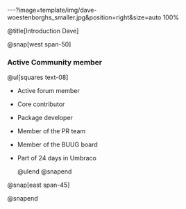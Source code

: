 ---?image=template/img/dave-woestenborghs_smaller.jpg&position=right&size=auto 100%

@title[Introduction Dave]

@snap[west span-50]

### Active Community member

@ul[squares text-08]

- Active forum member

- Core contributor
- Package developer
- Member of the PR team
- Member of the BUUG board
- Part of 24 days in Umbraco

  @ulend
  @snapend

@snap[east span-45]

@snapend
